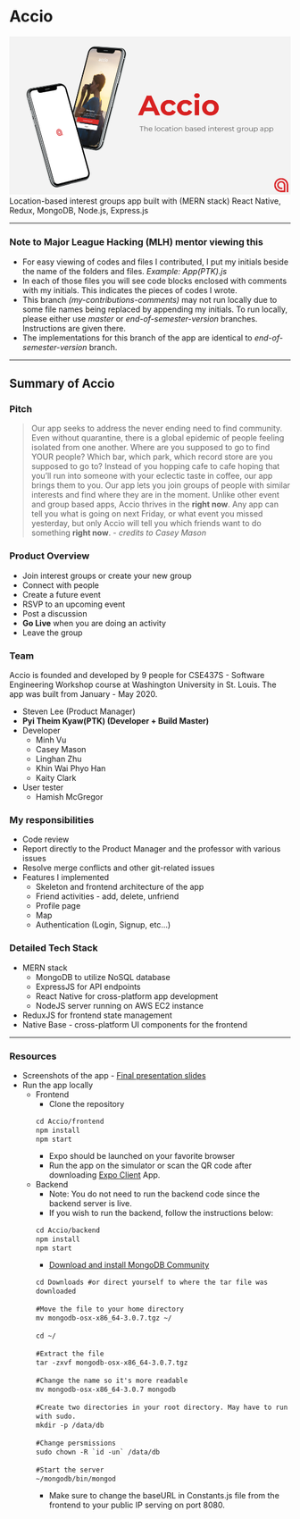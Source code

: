# Accio
<img src='./frontend/assets/Accio_Final_Presentation.png' />
Location-based interest groups app built with (MERN stack) React Native, Redux, MongoDB, Node.js, Express.js

---

### Note to Major League Hacking (MLH) mentor viewing this
* For easy viewing of codes and files I contributed, I put my initials beside the name of the folders and files. <em>Example: App(PTK).js</em>
* In each of those files you will see code blocks enclosed with comments with my initials. This indicates the pieces of codes I wrote.
* This branch <em>(my-contributions-comments)</em> may not run locally due to some file names being replaced by appending my initials. To run locally, please either use <em>master</em> or <em>end-of-semester-version</em> branches. Instructions are given there.
* The implementations for this branch of the app are identical to <em>end-of-semester-version</em> branch.

---

## Summary of Accio

### Pitch
> Our app seeks to address the never ending need to find community. Even without quarantine, there is a global epidemic of people feeling isolated from one another. Where are you supposed to go to find YOUR people? Which bar, which park, which record store are you supposed to go to? Instead of you hopping cafe to cafe hoping that you’ll run into someone with your eclectic taste in coffee, our app brings them to you. Our app lets you join groups of people with similar interests and find where they are in the moment. Unlike other event and group based apps, Accio thrives in the <strong>right now</strong>. Any app can tell you what is going on next Friday, or what event you missed yesterday, but only Accio will tell you which friends want to do something <strong>right now</strong>. - <em>credits to Casey Mason</em>

### Product Overview
* Join interest groups or create your new group
* Connect with people 
* Create a future event 
* RSVP to an upcoming event
* Post a discussion 
* <strong>Go Live</strong> when you are doing an activity 
* Leave the group


### Team
 Accio is founded and developed by 9 people for CSE437S - Software Engineering Workshop course at Washington University in St. Louis. The app was built from January - May 2020.
* Steven Lee (Product Manager)
* **Pyi Theim Kyaw(PTK) (Developer + Build Master)** 
* Developer
  - Minh Vu
  - Casey Mason
  - Linghan Zhu
  - Khin Wai Phyo Han
  - Kaity Clark
* User tester
  - Hamish McGregor

### My responsibilities
* Code review
* Report directly to the Product Manager and the professor with various issues
* Resolve merge conflicts and other git-related issues
* Features I implemented
  - Skeleton and frontend architecture of the app
  - Friend activities - add, delete, unfriend
  - Profile page
  - Map
  - Authentication (Login, Signup, etc...)

### Detailed Tech Stack
* MERN stack
  - MongoDB to utilize NoSQL database
  - ExpressJS for API endpoints
  - React Native for cross-platform app development
  - NodeJS server running on AWS EC2 instance
* ReduxJS for frontend state management
* Native Base - cross-platform UI components for the frontend

---
### Resources
* Screenshots of the app - [Final presentation slides](https://docs.google.com/presentation/d/1xH85xuupOnM_y-9ROJqRBbR5FuDyiuowwnDrFzF5Mmw/edit?usp=sharing)
* Run the app locally
  - Frontend
    - Clone the repository
    ```
    cd Accio/frontend
    npm install
    npm start
    ```
    - Expo should be launched on your favorite browser
    - Run the app on the simulator or scan the QR code after downloading [Expo Client](https://apps.apple.com/us/app/expo-client/id982107779) App.
  - Backend
    - Note: You do not need to run the backend code since the backend server is live.
    - If you wish to run the backend, follow the instructions below:
    ```
    cd Accio/backend
    npm install
    npm start
    ```
    - [Download and install MongoDB Community](https://www.mongodb.com/download-center/community)
    ```
    cd Downloads #or direct yourself to where the tar file was downloaded

    #Move the file to your home directory
    mv mongodb-osx-x86_64-3.0.7.tgz ~/ 

    cd ~/

    #Extract the file
    tar -zxvf mongodb-osx-x86_64-3.0.7.tgz 

    #Change the name so it's more readable
    mv mongodb-osx-x86_64-3.0.7 mongodb 

    #Create two directories in your root directory. May have to run with sudo.
    mkdir -p /data/db 

    #Change persmissions
    sudo chown -R `id -un` /data/db  

    #Start the server
    ~/mongodb/bin/mongod 
    ```
    - Make sure to change the baseURL in Constants.js file from the frontend to your public IP serving on port 8080.







